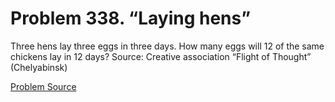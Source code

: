 # Problem 338. “Laying hens”

Three hens lay three eggs in three days. How many eggs will 12 of the same chickens lay in 12 days? Source: Creative association “Flight of Thought” (Chelyabinsk)

[Problem Source](https://www.trizland.ru/tasks/5158/)